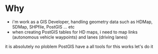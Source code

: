 # Why

- i'm work as a GIS Developer, handling geometry data such as HDMap, SDMap, SHPfile, PostGIS ... etc
- when creating PostGIS tables for HD maps, i need to map links (autonomous vehicle waypoints) and lanes (driving lanes)

it is absolutely no ploblem
PostGIS have a all tools for this works
let's do it



